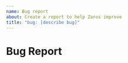 ```yaml
---
name: Bug report
about: Create a report to help Zaros improve
title: "bug: [describe bug]"
---
```


# Bug Report
